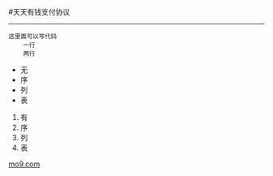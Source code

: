 #天天有钱支付协议
***
	
	这里面可以写代码
		一行
		两行
- 无
- 序
- 列
- 表

1. 有
2. 序
3. 列
4. 表



[mo9.com](https://www.mo9.com)








